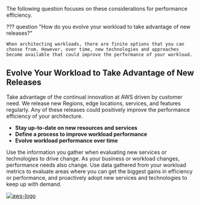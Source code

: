 The following question focuses on these considerations for performance efficiency.

??? question "How do you evolve your workload to take advantage of new releases?"

    When architecting workloads, there are finite options that you can choose from. However, over time, new technologies and approaches become available that could improve the performance of your workload.

## Evolve Your Workload to Take Advantage of New Releases
Take advantage of the continual innovation at AWS driven by customer need. We release new Regions, edge locations, services, and features regularly. Any of these releases could positively improve the performance efficiency of your architecture.

- **Stay up-to-date on new resources and services**
- **Define a process to improve workload performance**
- **Evolve workload performance over time**

Use the information you gather when evaluating new services or technologies to drive change. As your business or workload changes, performance needs also change. Use data gathered from your workload metrics to evaluate areas where you can get the biggest gains in efficiency or performance, and proactively adopt new services and technologies to keep up with demand.


<a href="https://docs.aws.amazon.com/wellarchitected/latest/performance-efficiency-pillar/evolve-your-workload-to-take-advantage-of-new-releases.html">![aws-logo](https://img.shields.io/badge/Amazon_AWS-FF9900?style=for-the-badge&logo=amazonaws&logoColor=white)</a>